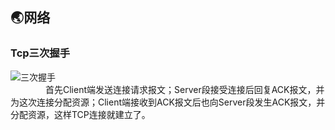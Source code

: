## 🌏网络

### Tcp三次握手
![三次握手](http://img.my.csdn.net/uploads/201108/7/0_131271823564Rx.gif)  
&emsp;&emsp;&emsp;&emsp;首先Client端发送连接请求报文；Server段接受连接后回复ACK报文，并为这次连接分配资源；Client端接收到ACK报文后也向Server段发生ACK报文，并分配资源，这样TCP连接就建立了。


